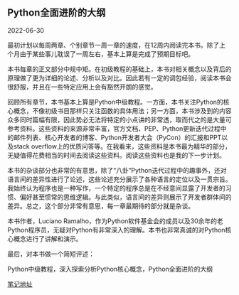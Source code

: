 ## Python全面进阶的大纲

2022-06-30

最初计划以每周两章、个别章节一周一章的速度，在12周内阅读完本书。除了上个月由于某些事儿耽误了一周左右，基本上算是完成了预期目标吧。

本书每章的正文部分中规中矩。在初级教程的基础上，本书对相关概念以及背后的原理做了更为详细的论述、分析以及对比。因此若有一定的调包经验，阅读本书会很舒服，并且在一些特定应用上会有豁然开朗的感觉。

回顾所有章节，本书基本上算是Python中级教程。一方面，本书关注Python的核心概念，不像初级书目那样只关注函数的具体用法；另一方面，本书涉及到的内容众多同时篇幅有限，因此势必无法将特定的小点讲的非常透，取而代之的是大量可参考资料。这些资料的来源非常丰富，官方文档、PEP、Python更新迭代过程中的邮件列表、核心开发者的博客、Python开发者大会（PyCon）的汇报和PPT以及stack overflow上的优质问答等。在我看来，这些资料是本书最为精华的部分，无疑值得花费相当的时间去阅读这些资料。阅读这些资料也是我的下一步计划。

本书的杂谈部分也非常的有意思，除了“八卦”Python迭代过程中的趣事外，还对语言间的差异性进行了论述，这些论述充分展示了各种语言的定位以及一贯宗旨。我始终认为程序也是一种写作，一个特定的程序总是在不经意间显露了开发者的习惯、偏好甚至惯常的思维逻辑。与此类似，语言间的差异则展示了开发者群体间的差异。总之，这个部分非常有意思，每一章最期待的部分就是杂谈。

本书作者，Luciano Ramalho，作为Python软件基金会的成员以及30余年的老Python程序员，无疑对Python有非常深入的理解。本书也非常真诚的对Python核心概念进行了讲解和演示。

最后，对本书做一个简短评述：

Python中级教程，深入探索分析Python核心概念，Python全面进阶的大纲

[笔记地址](https://github.com/koolo233/FluentPythonNotes) 
